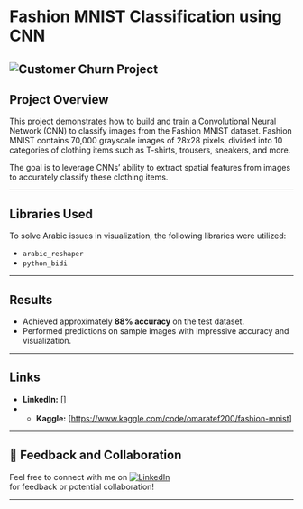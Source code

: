 # Fashion MNIST Classification using CNN
![Customer Churn Project](https://static.wixstatic.com/media/a96b4b_1b0c0dadfbd64f64a7fc7ef486132e2b~mv2.png/v1/fill/w_710,h_351,al_c,q_85,enc_auto/a96b4b_1b0c0dadfbd64f64a7fc7ef486132e2b~mv2.png)
---

## Project Overview

This project demonstrates how to build and train a Convolutional Neural Network (CNN) to classify images from the Fashion MNIST dataset. Fashion MNIST contains 70,000 grayscale images of 28x28 pixels, divided into 10 categories of clothing items such as T-shirts, trousers, sneakers, and more.

The goal is to leverage CNNs’ ability to extract spatial features from images to accurately classify these clothing items.

---

## Libraries Used

To solve Arabic issues in visualization, the following libraries were utilized:

- `arabic_reshaper`
- `python_bidi`

---

## Results

- Achieved approximately **88% accuracy** on the test dataset.
- Performed predictions on sample images with impressive accuracy and visualization.

---

## Links

- **LinkedIn:** []
- - **Kaggle:** [https://www.kaggle.com/code/omaratef200/fashion-mnist]

---

## 💬 Feedback and Collaboration

Feel free to connect with me on [![LinkedIn](https://img.shields.io/badge/LinkedIn-Connect-blue?logo=linkedin)](https://www.linkedin.com/in/o2204)  
 for feedback or potential collaboration!

---

